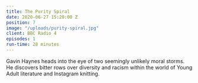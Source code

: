 ```yaml
---
title: The Purity Spiral
date: 2020-06-27 15:20:00 Z
position: 7
image: "/uploads/purity-spiral.jpg"
client: BBC Radio 4
episodes: 1
run-time: 28 minutes
---
```


Gavin Haynes heads into the eye of two seemingly unlikely moral storms. He discovers bitter rows over diversity and racism within the world of Young Adult literature and Instagram knitting.